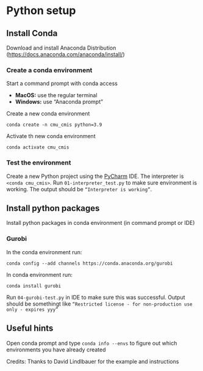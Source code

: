 # Python setup


## Install Conda
Download and install Anaconda Distribution (https://docs.anaconda.com/anaconda/install/) 


### Create a conda environment
Start a command prompt with conda access

- **MacOS:** use the regular terminal
- **Windows:** use “Anaconda prompt”

Create a new conda environment
```
conda create -n cmu_cmis python=3.9
```

Activate th new conda environment
```
conda activate cmu_cmis 
```

### Test the environment
Create a new Python project using the [PyCharm](https://www.jetbrains.com/pycharm/) IDE. The interpreter is `<conda cmu_cmis>`.
Run `01-interpreter_test.py` to make sure environment is working.
The output should be `“Interpreter is working”`.



## Install python packages

Install python packages in conda environment (in command prompt or IDE)

### Gurobi
In the conda environment run: 
```
conda config --add channels https://conda.anaconda.org/gurobi
```

In conda environment run: 
```
conda install gurobi
```
Run `04-gurobi-test.py` in IDE to make sure this was successful. Output should be somethingt like `“Restricted license - for non-production use only - expires yyy”`


## Useful hints
Open conda prompt and type `conda info --envs` to figure out which environments you have already created


Credits: Thanks to David Lindlbauer for the example and instructions

